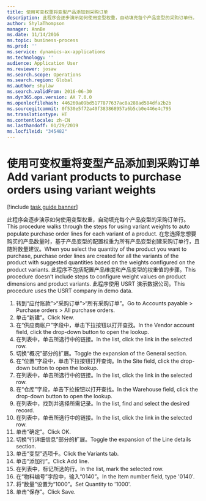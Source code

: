 ```yaml
---
title: 使用可变权重将变型产品添加到采购订单
description: 此程序会逐步演示如何使用变型权重，自动填充每个产品变型的采购订单行。
author: ShylaThompson
manager: AnnBe
ms.date: 11/14/2016
ms.topic: business-process
ms.prod: ''
ms.service: dynamics-ax-applications
ms.technology: ''
audience: Application User
ms.reviewer: josaw
ms.search.scope: Operations
ms.search.region: Global
ms.author: shylaw
ms.search.validFrom: 2016-06-30
ms.dyn365.ops.version: AX 7.0.0
ms.openlocfilehash: 446260a09bd5177877637ac8a288ad584dfa2b2b
ms.sourcegitcommit: 0f530e5f72a40f383868957a6b5cb0e446e4c795
ms.translationtype: HT
ms.contentlocale: zh-CN
ms.lasthandoff: 01/29/2019
ms.locfileid: "345482"
---
```

# <a name="add-variant-products-to-purchase-orders-using-variant-weights"></a><span data-ttu-id="85f8c-103">使用可变权重将变型产品添加到采购订单</span><span class="sxs-lookup"><span data-stu-id="85f8c-103">Add variant products to purchase orders using variant weights</span></span>

[!include [task guide banner](../../includes/task-guide-banner.md)]

<span data-ttu-id="85f8c-104">此程序会逐步演示如何使用变型权重，自动填充每个产品变型的采购订单行。</span><span class="sxs-lookup"><span data-stu-id="85f8c-104">This procedure walks through the steps for using variant weights to auto populate purchase order lines for each variant of a product.</span></span> <span data-ttu-id="85f8c-105">在您选择您想要购买的产品数量时，基于产品变型的配置权重为所有产品变型创建采购订单行，且随附数量建议。</span><span class="sxs-lookup"><span data-stu-id="85f8c-105">When you select the quantity of the product you want to purchase, purchase order lines are created for all the variants of the product with suggested quantities based on the weights configured on the product variants.</span></span> <span data-ttu-id="85f8c-106">此程序不包括配置产品维度和产品变型的权重值的步骤。</span><span class="sxs-lookup"><span data-stu-id="85f8c-106">This procedure doesn’t include steps to configure weight values on product dimensions and product variants.</span></span> <span data-ttu-id="85f8c-107">此程序使用 USRT 演示数据公司。</span><span class="sxs-lookup"><span data-stu-id="85f8c-107">This procedure uses the USRT company in demo data.</span></span>

1. <span data-ttu-id="85f8c-108">转到“应付账款”>“采购订单”>“所有采购订单”。</span><span class="sxs-lookup"><span data-stu-id="85f8c-108">Go to Accounts payable > Purchase orders > All purchase orders.</span></span>
2. <span data-ttu-id="85f8c-109">单击“新建”。</span><span class="sxs-lookup"><span data-stu-id="85f8c-109">Click New.</span></span>
3. <span data-ttu-id="85f8c-110">在“供应商帐户”字段中，单击下拉按钮以打开查找。</span><span class="sxs-lookup"><span data-stu-id="85f8c-110">In the Vendor account field, click the drop-down button to open the lookup.</span></span>
4. <span data-ttu-id="85f8c-111">在列表中，单击所选行中的链接。</span><span class="sxs-lookup"><span data-stu-id="85f8c-111">In the list, click the link in the selected row.</span></span>
5. <span data-ttu-id="85f8c-112">切换“概况”部分的扩展。</span><span class="sxs-lookup"><span data-stu-id="85f8c-112">Toggle the expansion of the General section.</span></span>
6. <span data-ttu-id="85f8c-113">在“位置”字段中，单击下拉按钮打开查询。</span><span class="sxs-lookup"><span data-stu-id="85f8c-113">In the Site field, click the drop-down button to open the lookup.</span></span>
7. <span data-ttu-id="85f8c-114">在列表中，单击所选行中的链接。</span><span class="sxs-lookup"><span data-stu-id="85f8c-114">In the list, click the link in the selected row.</span></span>
8. <span data-ttu-id="85f8c-115">在“仓库”字段，单击下拉按钮以打开查找。</span><span class="sxs-lookup"><span data-stu-id="85f8c-115">In the Warehouse field, click the drop-down button to open the lookup.</span></span>
9. <span data-ttu-id="85f8c-116">在列表中，找到并选择所需记录。</span><span class="sxs-lookup"><span data-stu-id="85f8c-116">In the list, find and select the desired record.</span></span>
10. <span data-ttu-id="85f8c-117">在列表中，单击所选行中的链接。</span><span class="sxs-lookup"><span data-stu-id="85f8c-117">In the list, click the link in the selected row.</span></span>
11. <span data-ttu-id="85f8c-118">单击“确定”。</span><span class="sxs-lookup"><span data-stu-id="85f8c-118">Click OK.</span></span>
12. <span data-ttu-id="85f8c-119">切换“行详细信息”部分的扩展。</span><span class="sxs-lookup"><span data-stu-id="85f8c-119">Toggle the expansion of the Line details section.</span></span>
13. <span data-ttu-id="85f8c-120">单击“变型”选项卡。</span><span class="sxs-lookup"><span data-stu-id="85f8c-120">Click the Variants tab.</span></span>
14. <span data-ttu-id="85f8c-121">单击“添加行”。</span><span class="sxs-lookup"><span data-stu-id="85f8c-121">Click Add line.</span></span>
15. <span data-ttu-id="85f8c-122">在列表中，标记所选的行。</span><span class="sxs-lookup"><span data-stu-id="85f8c-122">In the list, mark the selected row.</span></span>
16. <span data-ttu-id="85f8c-123">在“物料编号”字段中，输入“0140”。</span><span class="sxs-lookup"><span data-stu-id="85f8c-123">In the Item number field, type '0140'.</span></span>
17. <span data-ttu-id="85f8c-124">将“数量”设置为“1000”。</span><span class="sxs-lookup"><span data-stu-id="85f8c-124">Set Quantity to '1000'.</span></span>
18. <span data-ttu-id="85f8c-125">单击“保存”。</span><span class="sxs-lookup"><span data-stu-id="85f8c-125">Click Save.</span></span>

